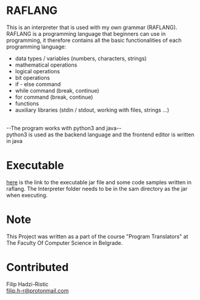 # RAFLANG
This is an interpreter that is used with my own grammar (RAFLANG). <br>
RAFLANG is a programming language that beginners can use in programming,
it therefore contains all the basic functionalities of each programming language:<br>

- data types / variables (numbers, characters, strings)<br>
- mathematical operations<br>
- logical operations<br>
- bit operations<br>
- if - else command<br>
- while command (break, continue)<br>
- for command (break, continue)<br>
- functions<br>
- auxiliary libraries (stdin / stdout, working with files, strings ...)<br><br>

--The program works with python3 and java--<br>
python3 is used as the backend language and the frontend editor is written in java

# Executable
[here](https://github.com/filiph-r/RAFLANG/tree/master/exec) is the link to the executable jar file and some code samples written in raflang. The Interpreter folder needs to be in the sam directory as the jar when executing.

# Note
This Project was written as a part of the course "Program Translators" at The Faculty Of Computer Science in Belgrade.

# Contributed
Filip Hadzi-Ristic<br>
filip.h-r@protonmail.com<br>

